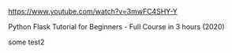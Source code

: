 https://www.youtube.com/watch?v=3mwFC4SHY-Y

Python Flask Tutorial for Beginners - Full Course in 3 hours (2020)

some test2
